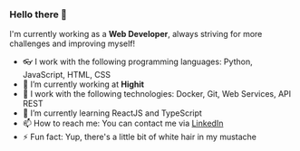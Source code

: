 ### Hello there 👋

I'm currently working as a <strong>Web Developer</strong>, always striving for more challenges and improving myself!
- :eyeglasses: I work with the following programming languages: Python, JavaScript, HTML, CSS
- 🔭 I’m currently working at <strong>Highit</strong>
- :thought_balloon: I work with the following technologies: Docker, Git, Web Services, API REST
- 🌱 I’m currently learning ReactJS and TypeScript
- 📫 How to reach me: You can contact me via [LinkedIn](https://www.linkedin.com/in/victorwhostert/)
- ⚡ Fun fact: Yup, there's a little bit of white hair in my mustache

